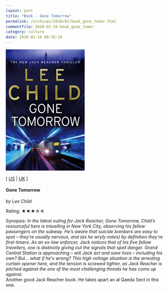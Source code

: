 ```yaml
---
layout: post
title: "Book - Gone Tomorrow"
permalink: /archives/2010/02/book_gone_tomor.html
commentfile: 2010-02-16-book_gone_tomor
category: culture
date: 2010-02-16 08:35:19
---
```


<img class="photo right" src="/assets/images/059306402X.jpg" width="250" alt="Gone Tomorrow cover" />

\[ [US](http://www.amazon.com/o/asin/059306402X) | [UK](http://www.amazon.co.uk/o/asin/059306402X) \]

#### Gone Tomorrow

<em>by Lee Child</em>

Rating: ★★★☆☆

<div class="book_synopsis" markdown="1">
Synopsis: <em>In the latest outing for Jack Reacher, Gone Tomorrow, Child’s resourceful hero is travelling in New York City, observing his fellow passengers on the subway. He’s aware that suicide bombers are easy to spot – they’re usually nervous, and (as he wryly notes) by definition they're first-timers. As an ex-law enforcer, Jack notices that of his five fellow travellers, one is distinctly giving out the signals that spell danger. Grand Central Station is approaching – will Jack act and save lives – including his own? But… what if he's wrong? This high voltage situation is the arresting curtain opener here, and the tension is screwed tighter, as Jack Reacher is pitched against the one of the most challenging threats he has come up against.</em>

</div>
Another good Jack Reacher book. He takes apart an al Qaeda Sect in this one.
